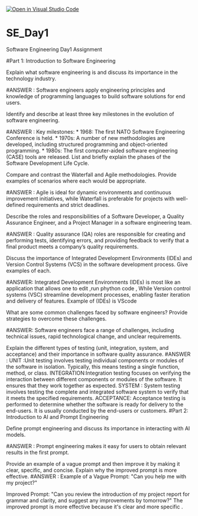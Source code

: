 [![Open in Visual Studio Code](https://classroom.github.com/assets/open-in-vscode-2e0aaae1b6195c2367325f4f02e2d04e9abb55f0b24a779b69b11b9e10269abc.svg)](https://classroom.github.com/online_ide?assignment_repo_id=15568364&assignment_repo_type=AssignmentRepo)
# SE_Day1
Software Engineering Day1 Assignment

#Part 1: Introduction to Software Engineering

Explain what software engineering is and discuss its importance in the technology industry.

#ANSWER : Software engineers apply engineering principles and knowledge of programming languages to build software solutions for end users.

Identify and describe at least three key milestones in the evolution of software engineering.

#ANSWER : Key milestones: * 1968: The first NATO Software Engineering Conference is held. * 1970s: A number of new methodologies are developed, including structured programming and object-oriented programming. * 1980s: The first computer-aided software engineering (CASE) tools are released.
List and briefly explain the phases of the Software Development Life Cycle.


Compare and contrast the Waterfall and Agile methodologies. Provide examples of scenarios where each would be appropriate.

#ANSWER : Agile is ideal for dynamic environments and continuous improvement initiatives, while Waterfall is preferable for projects with well-defined requirements and strict deadlines.

Describe the roles and responsibilities of a Software Developer, a Quality Assurance Engineer, and a Project Manager in a software engineering team.

#ANSWER : Quality assurance (QA) roles are responsible for creating and performing tests, identifying errors, and providing feedback to verify that a final product meets a company’s quality requirements.

Discuss the importance of Integrated Development Environments (IDEs) and Version Control Systems (VCS) in the software development process. Give examples of each.

#ANSWER: Integrated Development Environments (IDEs) is most like an application  that allows one to edit ,run phython code , While Version control systems (VSC)  streamline development processes, enabling faster iteration and delivery of features. Example of (IDEs) is VScode 

What are some common challenges faced by software engineers? Provide strategies to overcome these challenges.

#ANSWER: Software engineers face a range of challenges, including technical issues, rapid technological change, and unclear requirements.

Explain the different types of testing (unit, integration, system, and acceptance) and their importance in software quality assurance.
#ANSWER : 
 UNIT :Unit testing involves testing individual components or modules of the software in isolation. Typically, this means testing a single function, method, or class.
 INTEGRATION:Integration testing focuses on verifying the interaction between different components or modules of the software. It ensures that they work together as expected. 
 SYSTEM : System testing involves testing the complete and integrated software system to verify that it meets the specified requirements.
 ACCEPTANCE:  Acceptance testing is performed to determine whether the software is ready for delivery to the end-users. It is usually conducted by the end-users or customers.
#Part 2: Introduction to AI and Prompt Engineering


Define prompt engineering and discuss its importance in interacting with AI models.

#ANSWER : Prompt engineering makes it easy for users to obtain relevant results in the first prompt.

Provide an example of a vague prompt and then improve it by making it clear, specific, and concise. Explain why the improved prompt is more effective.
#ANSWER :
Example of a Vague Prompt:
"Can you help me with my project?"

Improved Prompt:
"Can you review the introduction of my project report for grammar and clarity, and suggest any improvements by tomorrow?"
The improved prompt is more effective  because it's clear and more specific .
